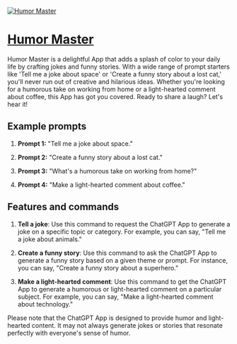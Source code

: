 [![Humor Master](https://files.oaiusercontent.com/file-5fJhCpdfvcgnPDls57f1HWDD?se=2123-10-17T07%3A17%3A49Z&sp=r&sv=2021-08-06&sr=b&rscc=max-age%3D31536000%2C%20immutable&rscd=attachment%3B%20filename%3Dcff4f3fe-a78b-44b6-913b-cb68a1894f6e.png&sig=ptjaLXwwL0pcNp1g8354Au7kloCK7KzQW%2B9fXaFTCK0%3D)](https://chat.openai.com/g/g-hw0U0hzL1-humor-master)

# [Humor Master](https://chat.openai.com/g/g-hw0U0hzL1-humor-master)

Humor Master is a delightful App that adds a splash of color to your daily life by crafting jokes and funny stories. With a wide range of prompt starters like 'Tell me a joke about space' or 'Create a funny story about a lost cat,' you'll never run out of creative and hilarious ideas. Whether you're looking for a humorous take on working from home or a light-hearted comment about coffee, this App has got you covered. Ready to share a laugh? Let's hear it!

## Example prompts

1. **Prompt 1:** "Tell me a joke about space."

2. **Prompt 2:** "Create a funny story about a lost cat."

3. **Prompt 3:** "What's a humorous take on working from home?"

4. **Prompt 4:** "Make a light-hearted comment about coffee."


## Features and commands

1. **Tell a joke**: Use this command to request the ChatGPT App to generate a joke on a specific topic or category. For example, you can say, "Tell me a joke about animals."

2. **Create a funny story**: Use this command to ask the ChatGPT App to generate a funny story based on a given theme or prompt. For instance, you can say, "Create a funny story about a superhero."

3. **Make a light-hearted comment**: Use this command to get the ChatGPT App to generate a humorous or light-hearted comment on a particular subject. For example, you can say, "Make a light-hearted comment about technology."

Please note that the ChatGPT App is designed to provide humor and light-hearted content. It may not always generate jokes or stories that resonate perfectly with everyone's sense of humor.